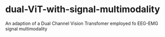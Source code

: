 # dual-ViT-with-signal-multimodality
An adaption of a Dual Channel Vision Transfomer employed fo EEG-EMG signal multimodality
